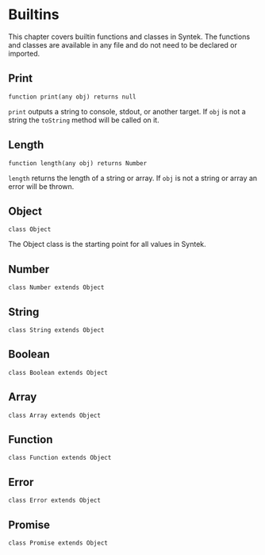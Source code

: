 # Builtins

This chapter covers builtin functions and classes in Syntek. The functions and classes are available in any file and do not need to be declared or imported.

## Print

```syntek
function print(any obj) returns null
```

`print` outputs a string to console, stdout, or another target. If `obj` is not a string the `toString` method will be called on it.

## Length

```syntek
function length(any obj) returns Number
```

`length` returns the length of a string or array. If `obj` is not a string or array an error will be thrown.

## Object

```syntek
class Object
```

The Object class is the starting point for all values in Syntek.

## Number

```syntek
class Number extends Object
```

## String

```syntek
class String extends Object
```

## Boolean

```syntek
class Boolean extends Object
```

## Array

```syntek
class Array extends Object
```

## Function

```syntek
class Function extends Object
```

## Error

```syntek
class Error extends Object
```

## Promise

```syntek
class Promise extends Object
```
